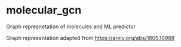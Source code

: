 # molecular_gcn
Graph represnetation of molecules and ML predictor

Graph representation adapted from https://arxiv.org/abs/1805.10988
